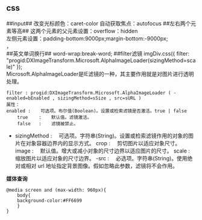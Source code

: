 css
---------------------------
##input##
改变光标颜色：caret-color
自动获取焦点：autofocus
##左右两个元素等高##
这两个元素的父元素设置：overflow：hidden<br>
左侧元素设置：padding-bottom:9000px;margin-bottom:-9000px;<br>，    
##英文单词换行##
word-wrap:break-word;
##filter滤镜
imgDiv.css({ filter: "progid:DXImageTransform.Microsoft.AlphaImageLoader(sizingMethod=scale)" });  
Microsoft.AlphaImageLoader是IE滤镜的一种，其主要作用就是对图片进行透明处理。

    filter : progid:DXImageTransform.Microsoft.AlphaImageLoader ( -enabled=bEnabled , sizingMethod=sSize , src=sURL )
    属性：
    enabled :　  可选项。布尔值(Boolean)。设置或检索滤镜是否激活。true | false
        true    :　  默认值。滤镜激活。
        false   :　  滤镜被禁止。
   - sizingMethod    :　  可选项。字符串(String)。设置或检索滤镜作用的对象的图片在对象容器边界内的显示方式。
        crop    :　  剪切图片以适应对象尺寸。
        image   :　  默认值。增大或减小对象的尺寸边界以适应图片的尺寸。
        scale   :　  缩放图片以适应对象的尺寸边界。
    -src :　  必选项。字符串(String)。使用绝对或相对 url 
        地址指定背景图像。假如忽略此参数，滤镜将不会作用。

**媒体查询**
```
@media screen and (max-width: 960px){
    body{
    background-color:#FF6699
    }
}
```